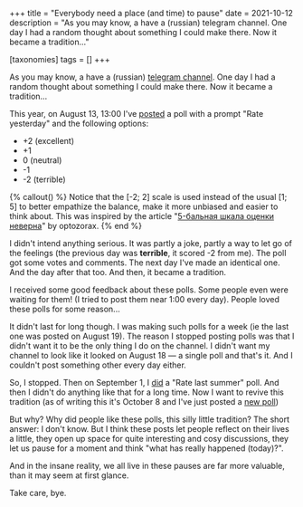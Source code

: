 +++
title = "Everybody need a place (and time) to pause"
date = 2021-10-12
description = "As you may know, a have a (russian) telegram channel. One day I had a random thought about something I could make there. Now it became a tradition..."

[taxonomies] 
tags = []
+++

As you may know, a have a (russian) [telegram channel](https://t.me/ihatereality). One day I had a random thought about something I could make there. Now it became a tradition...

<!-- more -->

This year, on August 13, 13:00 I've [posted](https://t.me/ihatereality/2282) a poll with a prompt "Rate yesterday" and the following options:

- +2 (excellent)
- +1
- 0 (neutral)
- -1
- -2 (terrible)

{% callout() %}
Notice that the [-2; 2] scale is used instead of the usual [1; 5] to better empathize the balance, make it more unbiased and easier to think about. This was inspired by the article "[5-бальная шкала оценки неверна](https://optozorax.github.io/p/5-point-ratings-are-wrong/)" by optozorax.
{% end %}

I didn't intend anything serious. It was partly a joke, partly a way to let go of the feelings (the previous day was **terrible**, it scored -2 from me). The poll got some votes and comments. The next day I've made an identical one. And the day after that too. And then, it became a tradition.

I received some good feedback about these polls. Some people even were waiting for them! (I tried to post them near 1:00 every day). People loved these polls for some reason...

It didn't last for long though. I was making such polls for a week (ie the last one was posted on August 19). The reason I stopped posting polls was that I didn't want it to be the only thing I do on the channel. I didn't want my channel to look like it looked on August 18 — a single poll and that's it. And I couldn't post something other every day either.

So, I stopped. Then on September 1, I [did](https://t.me/ihatereality/2328) a "Rate last summer" poll. And then I didn't do anything like that for a long time. Now I want to revive this tradition (as of writing this it's October 8 and I've just posted a [new poll](https://t.me/ihatereality/2425))

But why? Why did people like these polls, this silly little tradition? The short answer: I don't know. But I think these posts let people reflect on their lives a little, they open up space for quite interesting and cosy discussions, they let us pause for a moment and think "what has really happened (today)?".

And in the insane reality, we all live in these pauses are far more valuable, than it may seem at first glance.

Take care, bye.
